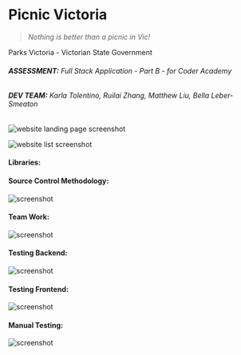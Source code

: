 # **Picnic Victoria**

> _Nothing is better than a picnic in Vic!_

Parks Victoria - Victorian State Government

###### **ASSESSMENT:** Full Stack Application - Part B - for Coder Academy

###### **DEV TEAM:** Karla Tolentino, Ruilai Zhang, Matthew Liu, Bella Leber-Smeaton

![website landing page screenshot]()

![website list screenshot]()

#### **Libraries:**

#### **Source Control Methodology:**

![screenshot]()

#### **Team Work:**

![screenshot]()

#### **Testing Backend:**

![screenshot]()

#### **Testing Frontend:**

![screenshot]()

#### **Manual Testing:**

![screenshot]()

